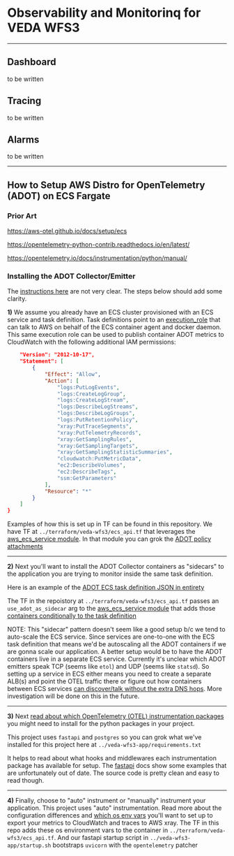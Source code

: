# Observability and Monitorinq for VEDA WFS3

---

## Dashboard

to be written

## Tracing

to be written

## Alarms

to be written

---

## How to Setup AWS Distro for OpenTelemetry (ADOT) on ECS Fargate

### Prior Art

https://aws-otel.github.io/docs/setup/ecs

https://opentelemetry-python-contrib.readthedocs.io/en/latest/

https://opentelemetry.io/docs/instrumentation/python/manual/

### Installing the ADOT Collector/Emitter

The [instructions here](https://aws-otel.github.io/docs/setup/ecs) are not very clear. The steps below should add
some clarity.

**1)** We assume you already have an ECS cluster provisioned with an ECS service 
and task definition. Task definitions point to an [execution_role](https://registry.terraform.io/providers/hashicorp/aws/latest/docs/resources/ecs_task_definition#execution_role_arn)
that can talk to AWS on behalf of the ECS container agent and docker daemon. This same execution role can be
used to publish container ADOT metrics to CloudWatch with the following additional IAM permissions:

```json
    "Version": "2012-10-17",
    "Statement": [
        {
            "Effect": "Allow",
            "Action": [
                "logs:PutLogEvents",
                "logs:CreateLogGroup",
                "logs:CreateLogStream",
                "logs:DescribeLogStreams",
                "logs:DescribeLogGroups",
                "logs:PutRetentionPolicy",
                "xray:PutTraceSegments",
                "xray:PutTelemetryRecords",
                "xray:GetSamplingRules",
                "xray:GetSamplingTargets",
                "xray:GetSamplingStatisticSummaries",
                "cloudwatch:PutMetricData",
                "ec2:DescribeVolumes",
                "ec2:DescribeTags",
                "ssm:GetParameters"
            ],
            "Resource": "*"
        }
    ]
}
```

Examples of how this is set up in TF can be found in this repository. We have TF at `../terraform/veda-wfs3/ecs_api.tf`
that leverages the [aws_ecs_service module](https://github.com/developmentseed/tf-seed/tree/main/modules/aws_ecs_service). In that
module you can grok the [ADOT policy attachments](https://github.com/developmentseed/tf-seed/blob/main/modules/aws_ecs_service/main.tf#L248-L266)

---

**2)** Next you'll want to install the ADOT Collector containers as "sidecars" to the application you are trying to monitor inside the same task definition.

Here is an example of the [ADOT ECS task definition JSON in entirety](https://github.com/aws-observability/aws-otel-collector/blob/main/examples/ecs/aws-cloudwatch/ecs-fargate-sidecar.json)

The TF in the repoistory at `../terraform/veda-wfs3/ecs_api.tf` passes an `use_adot_as_sidecar` arg 
to the [aws_ecs_service module](https://github.com/developmentseed/tf-seed/tree/main/modules/aws_ecs_service) that adds those [containers conditionally
to the task definition](https://github.com/developmentseed/tf-seed/blob/main/modules/aws_ecs_service/container_definition.json#L34-L142)

NOTE: This "sidecar" pattern doesn't seem like a good setup b/c we tend to auto-scale the ECS service. Since services are one-to-one with the ECS task definition
that means we'd be autoscaling all the ADOT containers if we are gonna scale our application. A better setup would be to have the ADOT containers
live in a separate ECS service. Currently it's unclear which ADOT emitters speak TCP (seems like `etol`) and UDP (seems like `statsd`). So setting up a service in ECS either means
you need to create a separate ALB(s) and point the OTEL traffic there or figure out how containers between ECS services [can discover/talk without the extra DNS hops](https://docs.aws.amazon.com/AmazonECS/latest/developerguide/interconnecting-services.html).
More investigation will be done on this in the future.

---

**3)** Next [read about which OpenTelemetry (OTEL) instrumentation packages](https://opentelemetry-python-contrib.readthedocs.io/en/latest/) you might need to install for the python packages in your project. 

This project uses `fastapi` and `postgres` so you can grok what we've installed for this project here at `../veda-wfs3-app/requirements.txt` 

It helps to read about what hooks and middlewares each instrumentation package has available for setup. The [fastapi](https://github.com/open-telemetry/opentelemetry-python-contrib/tree/main/instrumentation/opentelemetry-instrumentation-fastapi)
docs show some examples that are unfortunately out of date. The source code is pretty clean and easy to read though.

---

**4)** Finally, choose to "auto" instrument or "manually" instrument your application. This project uses "auto" instrumentation. Read more about the configuration differences and [which os env vars](https://aws-otel.github.io/docs/getting-started/python-sdk/trace-auto-instr)
you'll want to set up to export your metrics to CloudWatch and traces to AWS xray. The TF in this repo adds these os environment vars to the container in `../terraform/veda-wfs3/ecs_api.tf`. And our fastapi startup
script in `../veda-wfs3-app/startup.sh` bootstraps `uvicorn` with the `opentelemetry` patcher